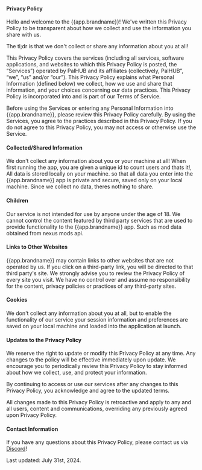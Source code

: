 #### Privacy Policy
Hello and welcome to the {{app.brandname}}! We've written this Privacy Policy to be transparent about how we collect and use the information you share with us. 

The tl;dr is that we don't collect or share any information about you at all!

This Privacy Policy covers the services (including all services, software applications, and websites to which this Privacy Policy is posted, the “Services”) operated by PalHUB and its affiliates (collectively, PalHUB”, “we”, “us” and/or “our”). This Privacy Policy explains what Personal Information (defined below) we collect, how we use and share that information, and your choices concerning our data practices. This Privacy Policy is incorporated into and is part of our Terms of Service.

Before using the Services or entering any Personal Information into {{app.brandname}}, please review this Privacy Policy carefully. By using the Services, you agree to the practices described in this Privacy Policy. If you do not agree to this Privacy Policy, you may not access or otherwise use the Service.

#### Collected/Shared Information
We don't collect any information about you or your machine at all! When first running the app, you are given a unique id to count users and thats it!, All data is stored locally on your machine. so that all data you enter into the {{app.brandname}} app is private and secure, saved only on your local machine. Since we collect no data, theres nothing to share. 

#### Children
Our service is not intended for use by anyone under the age of 18. We cannot control the content featured by third party services that are used to provide functionality to the {{app.brandname}} app. Such as mod data obtained from nexus mods api.

#### Links to Other Websites
{{app.brandname}} may contain links to other websites that are not operated by us. If you click on a third-party link, you will be directed to that third party's site. We strongly advise you to review the Privacy Policy of every site you visit. We have no control over and assume no responsibility for the content, privacy policies or practices of any third-party sites.

#### Cookies
We don't collect any information about you at all, but to enable the functionality of our service your session information and preferences are saved on your local machine and loaded into the application at launch.

#### Updates to the Privacy Policy
We reserve the right to update or modify this Privacy Policy at any time. Any changes to the policy will be effective immediately upon update. We encourage you to periodically review this Privacy Policy to stay informed about how we collect, use, and protect your information. 

By continuing to access or use our services after any changes to this Privacy Policy, you acknowledge and agree to the updated terms. 

All changes made to this Privacy Policy is retroactive and apply to any and all users, content and communications, overriding any previously agreed upon Privacy Policy.

#### Contact Information
If you have any questions about this Privacy Policy, please contact us via [Discord](https://discord.gg/WyTdramBkm)!

Last updated: July 31st, 2024.